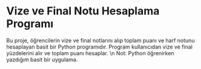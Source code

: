 # Vize ve Final Notu Hesaplama Programı

Bu proje, öğrencilerin vize ve final notlarını alıp toplam puanı ve harf notunu hesaplayan basit bir Python programıdır. Program kullanıcıdan vize ve final yüzdelerini alır ve toplam puanı hesaplar.
\n
Not: Python öğrenirken yazdığım basit bir uygulama.

